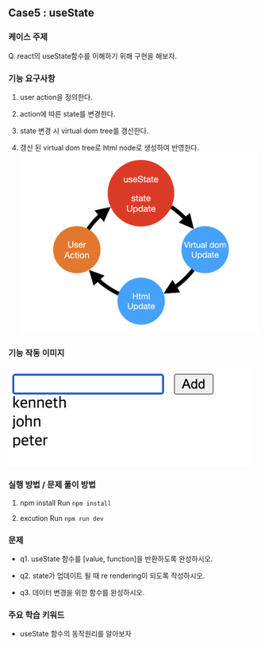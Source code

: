 ## Case5 : useState

### 케이스 주제

Q. react의 useState함수를 이해하기 위해 구현을 해보자.

### 기능 요구사항

1. user action을 정의한다.

2. action에 따른 state를 변경한다.

3. state 변경 시 virtual dom tree를 갱신한다.

4. 갱신 된 virtual dom tree로 html node로 생성하여 반영한다.
   ![요구사항](./src/solution/presenter/assets/react-usestate-example.png)

### 기능 작동 이미지

![example_image](./src/solution/presenter/assets/example.png)

### 실행 방법 / 문제 풀이 방법

1. npm install
   Run `npm install`

2. excution
   Run `npm run dev`

### 문제

- q1. useState 함수를 [value, function]을 반환하도록 완성하시오.

- q2. state가 업데이트 될 때 re rendering이 되도록 작성하시오.

- q3. 데이터 변경을 위한 함수를 완성하시오.

### 주요 학습 키워드

- useState 함수의 동작원리를 알아보자
